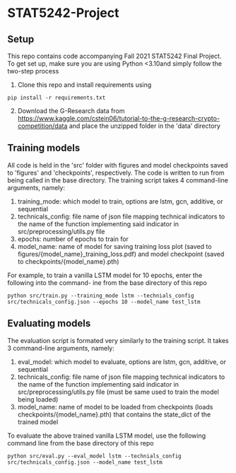 # STAT5242-Project

## Setup

This repo contains code accompanying Fall 2021 STAT5242 Final Project. To get set up, make sure you are using Python <3.10and  simply follow the two-step process

1. Clone this repo and install requirements using

```
pip install -r requirements.txt
```

2. Download the G-Research data from <https://www.kaggle.com/cstein06/tutorial-to-the-g-research-crypto-competition/data> and place the unzipped folder in the 'data' directory

## Training models

All code is held in the 'src' folder with figures and model checkpoints saved to 'figures' and 'checkpoints', respectively. The code is written to run from being called in the base directory. The training script takes 4 command-line arguments, namely:

1. training_mode: which model to train, options are lstm, gcn, additive, or sequential
2. technicals_config: file name of json file mapping technical indicators to the name of the function implementing said indicator in src/preprocessing/utils.py file
3. epochs: number of epochs to train for
4. model_name: name of model for saving training loss plot (saved to figures/{model_name}_training_loss.pdf) and model checkpoint (saved to checkpoints/{model_name}.pth)

For example, to train a vanilla LSTM model for 10 epochs, enter the following into the command- ine from the base directory of this repo

```
python src/train.py --training_mode lstm --technials_config src/technicals_config.json --epochs 10 --model_name test_lstm
```

## Evaluating models

The evaluation script is formated very similarly to the training script. It takes 3 command-line arguments, namely:

1. eval_model: which model to evaluate, options are lstm, gcn, additive, or sequential
2. technicals_config: file name of json file mapping technical indicators to the name of the function implementing said indicator in src/preprocessing/utils.py file (must be same used to train the model being loaded)
3. model_name: name of model to be loaded from checkpoints (loads checkpoints/{model_name}.pth) that contains the state_dict of the trained model

To evaluate the above trained vanilla LSTM model, use the following command line from the base directory of this repo

```
python src/eval.py --eval_model lstm --technials_config src/technicals_config.json --model_name test_lstm
```